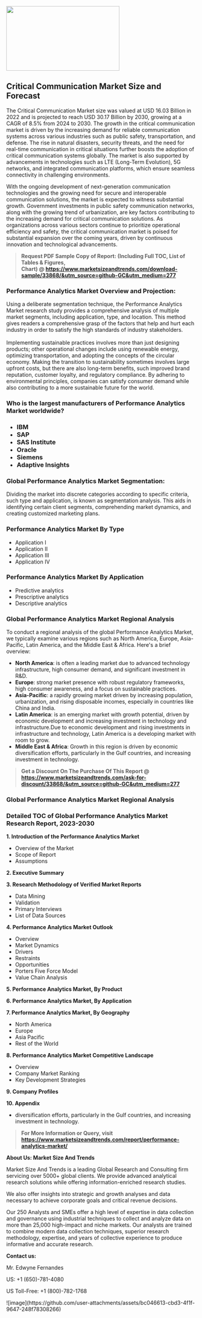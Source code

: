 <p><img class="alignnone size-medium wp-image-20088" src="https://ffe5etoiles.com/wp-content/uploads/2024/12/MST1-300x171.png" alt="" width="300" height="171" /></p><h2>Critical Communication Market Size and Forecast</h2><p>The Critical Communication Market size was valued at USD 16.03 Billion in 2022 and is projected to reach USD 30.17 Billion by 2030, growing at a CAGR of 8.5% from 2024 to 2030. The growth in the critical communication market is driven by the increasing demand for reliable communication systems across various industries such as public safety, transportation, and defense. The rise in natural disasters, security threats, and the need for real-time communication in critical situations further boosts the adoption of critical communication systems globally. The market is also supported by advancements in technologies such as LTE (Long-Term Evolution), 5G networks, and integrated communication platforms, which ensure seamless connectivity in challenging environments.</p><p>With the ongoing development of next-generation communication technologies and the growing need for secure and interoperable communication solutions, the market is expected to witness substantial growth. Government investments in public safety communication networks, along with the growing trend of urbanization, are key factors contributing to the increasing demand for critical communication solutions. As organizations across various sectors continue to prioritize operational efficiency and safety, the critical communication market is poised for substantial expansion over the coming years, driven by continuous innovation and technological advancements.</p></p><blockquote id="" class=""><strong>Request PDF Sample Copy of Report: (Including Full TOC, List of Tables &amp; Figures, Chart)&nbsp;@&nbsp;<strong><a href="https://www.marketsizeandtrends.com/download-sample/33868/&utm_source=github-GC&utm_medium=277" target="_blank">https://www.marketsizeandtrends.com/download-sample/33868/&utm_source=github-GC&utm_medium=277</a></strong></strong></blockquote><h3 id="" class="">Performance Analytics Market&nbsp;Overview and Projection:</h3><p id="" class="">Using a deliberate segmentation technique, the Performance Analytics Market research study provides a comprehensive analysis of multiple market segments, including application, type, and location. This method gives readers a comprehensive grasp of the factors that help and hurt each industry in order to satisfy the high standards of industry stakeholders. <br /> <br />Implementing sustainable practices involves more than just designing products; other operational changes include using renewable energy, optimizing transportation, and adopting the concepts of the circular economy. Making the transition to sustainability sometimes involves large upfront costs, but there are also long-term benefits, such improved brand reputation, customer loyalty, and regulatory compliance. By adhering to environmental principles, companies can satisfy consumer demand while also contributing to a more sustainable future for the world.</p><h3 id="" class="">Who is the largest manufacturers of&nbsp;Performance Analytics Market worldwide?</h3><h3 class=""><p><ul><li>IBM </li><li> SAP </li><li> SAS Institute </li><li> Oracle </li><li> Siemens </li><li> Adaptive Insights</li></ul></p></h3><h3 id="" class="">Global&nbsp;Performance Analytics Market Segmentation:</h3><p id="" class="">Dividing the market into discrete categories according to specific criteria, such type and application, is known as segmentation analysis. This aids in identifying certain client segments, comprehending market dynamics, and creating customized marketing plans.</p><h3 id="" class="">Performance Analytics Market&nbsp;By Type</h3><p><p><ul><li>Application I </li><li> Application II </li><li> Application III </li><li> Application IV</p></li></ul></p></p><h3 id="" class="">Performance Analytics Market&nbsp;By Application</h3><p class=""><p><ul><li>Predictive analytics </li><li> Prescriptive analytics </li><li> Descriptive analytics</li></ul></p></p><h3 id="" class="">Global Performance Analytics Market Regional Analysis</h3><p id="" class="">To conduct a regional analysis of the global Performance Analytics Market, we typically examine various regions such as North America, Europe, Asia-Pacific, Latin America, and the Middle East &amp; Africa. Here's a brief overview:</p><ul><li><strong>North America</strong>: is often a leading market due to advanced technology infrastructure, high consumer demand, and significant investment in R&amp;D.</li><li><strong>Europe</strong>: strong market presence with robust regulatory frameworks, high consumer awareness, and a focus on sustainable practices.</li><li><strong>Asia-Pacific</strong>: a rapidly growing market driven by increasing population, urbanization, and rising disposable incomes, especially in countries like China and India.</li><li><strong>Latin America</strong>: is an emerging market with growth potential, driven by economic development and increasing investment in technology and infrastructure.Due to economic development and rising investments in infrastructure and technology, Latin America is a developing market with room to grow.</li><li><strong>Middle East &amp; Africa</strong>: Growth in this region is driven by economic diversification efforts, particularly in the Gulf countries, and increasing investment in technology.</li></ul><blockquote id="" class=""><strong>Get a Discount On The Purchase Of This Report @ <strong><a href="https://www.marketsizeandtrends.com/ask-for-discount/33868/&utm_source=github-GC&utm_medium=277" target="_blank">https://www.marketsizeandtrends.com/ask-for-discount/33868/&utm_source=github-GC&utm_medium=277</a></strong></strong></blockquote><h3 id="" class="">Global Performance Analytics Market Regional Analysis</h3><h3 id="" class="">Detailed TOC of Global Performance Analytics Market Research Report, 2023-2030</h3><p id="" class=""><strong>1. Introduction of the Performance Analytics Market</strong></p><ul><li>Overview of the Market</li><li>Scope of Report</li><li>Assumptions</li></ul><p id="" class=""><strong>2. Executive Summary</strong></p><p id="" class=""><strong>3. Research Methodology of Verified Market Reports</strong></p><ul><li>Data Mining</li><li>Validation</li><li>Primary Interviews</li><li>List of Data Sources</li></ul><p id="" class=""><strong>4. Performance Analytics Market Outlook</strong></p><ul><li>Overview</li><li>Market Dynamics</li><li>Drivers</li><li>Restraints</li><li>Opportunities</li><li>Porters Five Force Model</li><li>Value Chain Analysis</li></ul><p id="" class=""><strong>5. Performance Analytics Market, By Product</strong></p><p id="" class=""><strong>6. Performance Analytics Market, By Application</strong></p><p id="" class=""><strong>7. Performance Analytics Market, By Geography</strong></p><ul><li>North America</li><li>Europe</li><li>Asia Pacific</li><li>Rest of the World</li></ul><p id="" class=""><strong>8. Performance Analytics Market Competitive Landscape</strong></p><ul><li>Overview</li><li>Company Market Ranking</li><li>Key Development Strategies</li></ul><p id="" class=""><strong>9. Company Profiles</strong></p><p id="" class=""><strong>10. Appendix</strong></p><ul><li>diversification efforts, particularly in the Gulf countries, and increasing investment in technology.</li></ul><blockquote id="" class=""><strong>For More Information or Query, visit <strong><strong><a href="https://www.marketsizeandtrends.com/report/performance-analytics-market/" target="_blank">https://www.marketsizeandtrends.com/report/performance-analytics-market/</a></strong></strong></strong></blockquote><p id="" class=""><strong>About Us: Market Size And Trends</strong></p><p id="" class="">Market Size And Trends is a leading Global Research and Consulting firm servicing over 5000+ global clients. We provide advanced analytical research solutions while offering information-enriched research studies.</p><p id="" class="">We also offer insights into strategic and growth analyses and data necessary to achieve corporate goals and critical revenue decisions.</p><p id="" class="">Our 250 Analysts and SMEs offer a high level of expertise in data collection and governance using industrial techniques to collect and analyze data on more than 25,000 high-impact and niche markets. Our analysts are trained to combine modern data collection techniques, superior research methodology, expertise, and years of collective experience to produce informative and accurate research.</p><p id="" class=""><strong>Contact us:</strong></p><p id="" class="">Mr. Edwyne Fernandes</p><p id="" class="">US: +1 (650)-781-4080</p><p id="" class="">US Toll-Free: +1 (800)-782-1768</p>
![image](https://github.com/user-attachments/assets/bc046613-cbd3-4f1f-9647-248f78308266)
